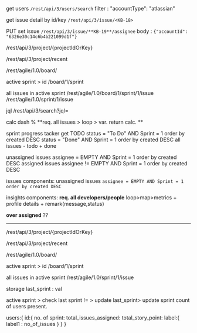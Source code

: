 get users 
```/rest/api/3/users/search```
filter : "accountType": "atlassian"




get issue detail by id/key
```/rest/api/3/issue/<KB-18>```


PUT set issue 
```/rest/api/3/issue/**KB-19**/assignee```
body : ```{"accountId": "6326e30c14c6b4b221099d1f"}```

/rest/api/3/project/{projectIdOrKey}

/rest/api/3/project/recent


/rest/agile/1.0/board/

active sprint > id
/board/1/sprint


all issues in active sprint
/rest/agile/1.0/board/1/sprint/1/issue
/rest/agile/1.0/sprint/1/issue


jql
/rest/api/3/search?jql=<query>

calc dash %
**req. all issues > loop > var. return calc. **

sprint progress tacker
get TODO
status = "To Do" AND Sprint = 1 order by created DESC
status = "Done" AND Sprint = 1 order by created DESC
all issues - todo + done


unassigned issues
assignee = EMPTY AND Sprint = 1 order by created DESC
assigned issues
assignee != EMPTY AND Sprint = 1 order by created DESC


issues components:
unassigned issues
```assignee = EMPTY AND Sprint = 1 order by created DESC```



insights components:
**req. all developers/people**
loop>map>metrics + profile details + remark(message,status)

**over assigned**
??

-----------
/rest/api/3/project/{projectIdOrKey}

/rest/api/3/project/recent


/rest/agile/1.0/board/

active sprint > id
/board/1/sprint


all issues in active sprint
/rest/agile/1.0/sprint/1/issue



storage
last_sprint : val

active sprint > check last sprint != > update last_sprint> update sprint count of users present.

users:{
    id:{
        no. of sprint:
        total_issues_assigned:
        total_story_point:
        label:{
            label1 : no_of_issues
        }
    }
}